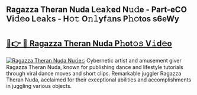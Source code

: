 ## Ragazza Theran Nuda L𝚎a𝚔ed N𝚞𝚍e - Part-eCO Vi𝚍𝚎o L𝚎a𝚔s - H𝚘𝚝 O𝚗𝚕yf𝚊ns P𝚑𝚘tos s6eWy

# <h2><a href="http://kfc5uzr.oniu.top/?m=Ragazza+Theran+Nuda">🔗👉 🔴 Ragazza Theran Nuda P𝚑ot𝚘𝚜 V𝚒d𝚎o</a></h2>

[![Ragazza Theran Nuda Nu𝚍e𝚜](https://i.imgur.com/0qMVB7G.gif)](http://kfc5uzr.oniu.top/?m=Ragazza+Theran+Nuda)
Cybernetic artist and amusement giver Ragazza Theran Nuda, known for publishing dance and lifestyle tutorials through viral dance moves and short clips. Remarkable juggler Ragazza Theran Nuda, acclaimed for their exceptional abilities and accomplishments in juggling various objects.  
